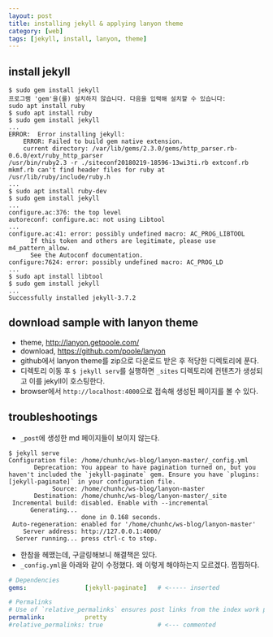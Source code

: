 ```yaml
---
layout: post
title: installing jekyll & applying lanyon theme
category: [web]
tags: [jekyll, install, lanyon, theme]
---
```


## install jekyll

``` console
$ sudo gem install jekyll
프로그램 'gem'을(를) 설치하지 않습니다. 다음을 입력해 설치할 수 있습니다:
sudo apt install ruby
$ sudo apt install ruby
$ sudo gem install jekyll
...
ERROR:  Error installing jekyll:
	ERROR: Failed to build gem native extension.
    current directory: /var/lib/gems/2.3.0/gems/http_parser.rb-0.6.0/ext/ruby_http_parser
/usr/bin/ruby2.3 -r ./siteconf20180219-18596-13wi3ti.rb extconf.rb
mkmf.rb can't find header files for ruby at /usr/lib/ruby/include/ruby.h
...
$ sudo apt install ruby-dev
$ sudo gem install jekyll
...
configure.ac:376: the top level
autoreconf: configure.ac: not using Libtool
...
configure.ac:41: error: possibly undefined macro: AC_PROG_LIBTOOL
      If this token and others are legitimate, please use m4_pattern_allow.
      See the Autoconf documentation.
configure:7624: error: possibly undefined macro: AC_PROG_LD
...
$ sudo apt install libtool
$ sudo gem install jekyll
...
Successfully installed jekyll-3.7.2
```

## download sample with lanyon theme

- theme, http://lanyon.getpoole.com/
- download, https://github.com/poole/lanyon
- github에서 lanyon theme를 zip으로 다운로드 받은 후 적당한 디렉토리에 푼다.
- 디렉토리 이동 후 `$ jekyll serv`를 실행하면 `_sites` 디렉토리에 컨텐츠가 생성되고 이를 jekyll이 호스팅한다.
- browser에서 `http://localhost:4000`으로 접속해 생성된 페이지를 볼 수 있다.

## troubleshootings

- `_post`에 생성한 md 페이지들이 보이지 않는다.
``` console
$ jekyll serve
Configuration file: /home/chunhc/ws-blog/lanyon-master/_config.yml
       Deprecation: You appear to have pagination turned on, but you haven't included the `jekyll-paginate` gem. Ensure you have `plugins: [jekyll-paginate]` in your configuration file.
            Source: /home/chunhc/ws-blog/lanyon-master
       Destination: /home/chunhc/ws-blog/lanyon-master/_site
 Incremental build: disabled. Enable with --incremental
      Generating... 
                    done in 0.168 seconds.
 Auto-regeneration: enabled for '/home/chunhc/ws-blog/lanyon-master'
    Server address: http://127.0.0.1:4000/
  Server running... press ctrl-c to stop.
```
- 한참을 헤맸는데, 구글링해보니 해결책은 있다.
- `_config.yml`을 아래와 같이 수정했다. 왜 이렇게 해야하는지 모르겠다. 찝찝하다.
``` yaml
# Dependencies
gems:                [jekyll-paginate]   # <----- inserted

# Permalinks
# Use of `relative_permalinks` ensures post links from the index work properly.
permalink:           pretty
#relative_permalinks: true               # <--- commented
```
